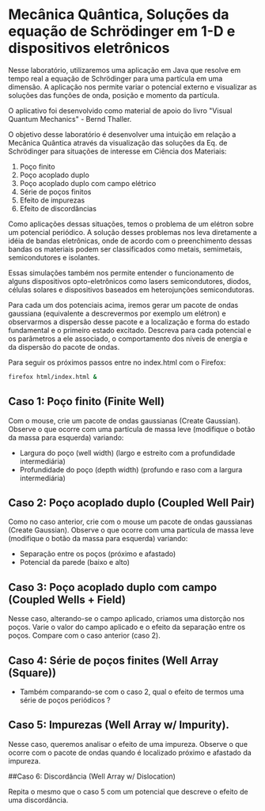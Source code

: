 # Mecânica Quântica, Soluções da equação de Schrödinger em 1-D e dispositivos eletrônicos

Nesse laboratório, utilizaremos uma aplicação em Java que resolve em tempo
real a equação de Schrödinger para uma partícula em uma dimensão. A
aplicação nos permite variar o potencial externo e visualizar as soluções das
funções de onda, posição e momento da partícula.

O aplicativo foi desenvolvido como material de apoio do livro "Visual Quantum
Mechanics" - Bernd Thaller.

O objetivo desse laboratório é desenvolver uma intuição em relação a Mecânica
Quântica através da visualização das soluções da Eq. de Schrödinger para
situações de interesse em Ciência dos Materiais:

1. Poço finito
2. Poço acoplado duplo
3. Poço acoplado duplo com campo elétrico
4. Série de poços finitos
5. Efeito de impurezas
6. Efeito de discordâncias

Como aplicações dessas situações, temos o problema de um elétron sobre um
potencial periódico. A solução desses problemas nos leva diretamente a idéia de
bandas eletrônicas, onde de acordo com o preenchimento dessas bandas os
materiais podem ser classificados como metais, semimetais, semicondutores e
isolantes.

Essas simulações também nos permite entender o funcionamento de alguns
dispositivos opto-eletrônicos como lasers semicondutores, diodos, células
solares e dispositivos baseados em heterojunções semicondutoras.

Para cada um dos potenciais acima, iremos gerar um pacote de ondas
gaussiana (equivalente a descrevermos por exemplo um elétron) e observarmos
a dispersão desse pacote e a localização e forma do estado fundamental e o
primeiro estado excitado. Descreva para cada potencial e os parâmetros a ele
associado, o comportamento dos níveis de energia e da dispersão do pacote de
ondas.


Para seguir os próximos passos entre no index.html com o Firefox:

```bash
firefox html/index.html &
```

## Caso 1: Poço finito (Finite Well)

Com o mouse, crie um pacote de ondas gaussianas (Create Gaussian). Observe
o que ocorre com uma partícula de massa leve (modifique o botão da massa
para esquerda) variando:

- Largura do poço (well width) (largo e estreito com a profundidade
intermediária)
- Profundidade do poço (depth width) (profundo e raso com a largura
intermediária)

## Caso 2: Poço acoplado duplo (Coupled Well Pair)

Como no caso anterior, crie com o mouse um pacote de ondas gaussianas
(Create Gaussian). Observe o que ocorre com uma partícula de massa leve
(modifique o botão da massa para esquerda) variando:

- Separação entre os poços (próximo e afastado)
- Potencial da parede (baixo e alto)

## Caso 3: Poço acoplado duplo com campo (Coupled Wells + Field)

Nesse caso, alterando-se o campo aplicado, criamos uma distorção nos poços.
Varie o valor do campo aplicado e o efeito da separação entre os poços.
Compare com o caso anterior (caso 2).

## Caso 4: Série de poços finites (Well Array (Square))

- Também comparando-se com o caso 2, qual o efeito de termos uma
série de poços periódicos ?

## Caso 5: Impurezas (Well Array w/ Impurity).

Nesse caso, queremos analisar o efeito de uma impureza. Observe o que ocorre
com o pacote de ondas quando é localizado próximo e afastado da impureza.

##Caso 6: Discordância (Well Array w/ Dislocation)

Repita o mesmo que o caso 5 com um potencial que descreve o efeito de uma
discordância.
